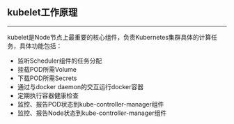 ## kubelet工作原理
---

kubelet是Node节点上最重要的核心组件，负责Kubernetes集群具体的计算任务，具体功能包括：

* 监听Scheduler组件的任务分配
* 挂载POD所需Volume
* 下载POD所需Secrets
* 通过与docker daemon的交互运行docker容器
* 定期执行容器健康检查
* 监控、报告POD状态到kube-controller-manager组件
* 监控、报告Node状态到kube-controller-manager组件
